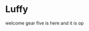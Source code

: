 # Luffy
welcome
gear five is here and it is op 
 
 
 
 
  
         
      
     
          
        
       
 
 
